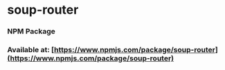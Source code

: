 # soup-router
### NPM Package
### Available at: [https://www.npmjs.com/package/soup-router](https://www.npmjs.com/package/soup-router)
